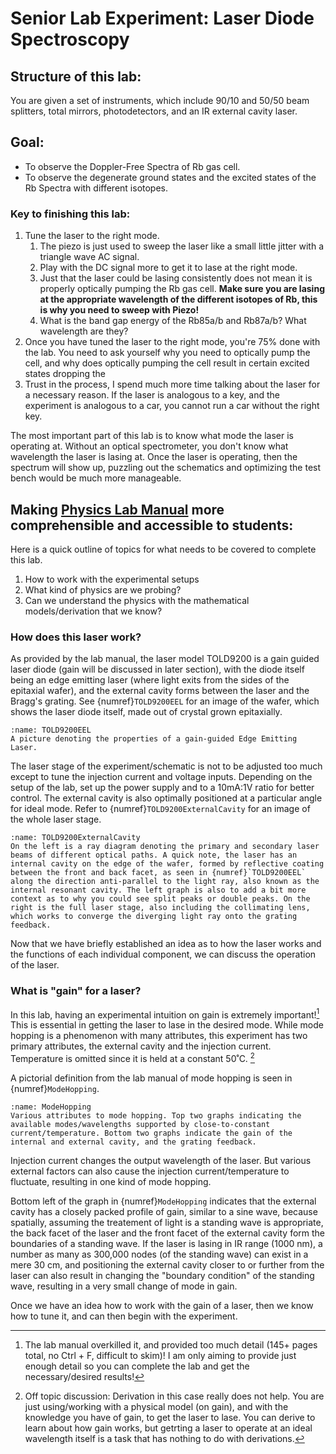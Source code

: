 # Senior Lab Experiment: Laser Diode Spectroscopy

## Structure of this lab: 
You are given a set of instruments, which include 90/10 and 50/50 beam splitters, total mirrors, photodetectors, and an IR external cavity laser. 

## Goal: 
- To observe the Doppler-Free Spectra of Rb gas cell.
- To observe the degenerate ground states and the excited states of the Rb Spectra with different isotopes. 

### Key to finishing this lab:
1. Tune the laser to the right mode. 
    1. The piezo is just used to sweep the laser like a small little jitter with a triangle wave AC signal. 
    2. Play with the DC signal more to get it to lase at the right mode. 
    3. Just that the laser could be lasing consistently does not mean it is properly optically pumping the Rb gas cell. **Make sure you are lasing at the appropriate wavelength of the different isotopes of Rb, this is why you need to sweep with Piezo!** 
    4. What is the band gap energy of the Rb85a/b and Rb87a/b? What wavelength are they? 
2. Once you have tuned the laser to the right mode, you're 75% done with the lab. You need to ask yourself why you need to optically pump the cell, and why does optically pumping the cell result in certain excited states dropping the  
3. Trust in the process, I spend much more time talking about the laser for a necessary reason. If the laser is analogous to a key, and the experiment is analogous to a car, you cannot run a car without the right key. 

The most important part of this lab is to know what mode the laser is operating at. Without an optical spectrometer, you don't know what wavelength the laser is lasing at. Once the laser is operating, then the spectrum will show up, puzzling out the schematics and optimizing the test bench would be much more manageable. 

## Making [Physics Lab Manual](https://web.physics.indiana.edu/courses/p451/background_info/TeachSpin_man_Diode-Laser-Spectroscopy.pdf) more comprehensible and accessible to students:

Here is a quick outline of topics for what needs to be covered to complete this lab. 

1. How to work with the experimental setups
2. What kind of physics are we probing?  
3. Can we understand the physics with the mathematical models/derivation that we know? 

### How does this laser work?
As provided by the lab manual, the laser model TOLD9200 is a gain guided laser diode (gain will be discussed in later section), with the diode itself being an edge emitting laser (where light exits from the sides of the epitaxial wafer), and the external cavity forms between the laser and the Bragg's grating. See {numref}`TOLD9200EEL` for an image of the wafer, which shows the laser diode itself, made out of crystal grown epitaxially. 
```{figure} ../Images/Phys128L_LDS/TOLD9200.png
:name: TOLD9200EEL
A picture denoting the properties of a gain-guided Edge Emitting Laser. 
```
The laser stage of the experiment/schematic is not to be adjusted too much except to tune the injection current and voltage inputs. Depending on the setup of the lab, set up the power supply and to a 10mA:1V ratio for better control. The external cavity is also optimally positioned at a particular angle for ideal mode. Refer to {numref}`TOLD9200ExternalCavity` for an image of the whole laser stage. 
```{figure} ../Images/Phys128L_LDS/ExternalCavity.png
:name: TOLD9200ExternalCavity
On the left is a ray diagram denoting the primary and secondary laser beams of different optical paths. A quick note, the laser has an internal cavity on the edge of the wafer, formed by reflective coating between the front and back facet, as seen in {numref}`TOLD9200EEL` along the direction anti-parallel to the light ray, also known as the internal resonant cavity. The left graph is also to add a bit more context as to why you could see split peaks or double peaks. On the right is the full laser stage, also including the collimating lens, which works to converge the diverging light ray onto the grating feedback. 
```

Now that we have briefly established an idea as to how the laser works and the functions of each individual component, we can discuss the operation of the laser. 

### What is "gain" for a laser?
In this lab, having an experimental intuition on gain is extremely important![^TMI] This is essential in getting the laser to lase in the desired mode. While mode hopping is a phenomenon with many attributes, this experiment has two primary attributes, the external cavity and the injection current. Temperature is omitted since it is held at a constant 50˚C. [^OffTopic01] 

[^TMI]: The lab manual overkilled it, and provided too much detail (145+ pages total, no Ctrl + F, difficult to skim)! I am only aiming to provide just enough detail so you can complete the lab and get the necessary/desired results! 
[^OffTopic01]: Off topic discussion: Derivation in this case really does not help. You are just using/working with a physical model (on gain), and with the knowledge you have of gain, to get the laser to lase. You can derive to learn about how gain works, but getrting a laser to operate at an ideal wavelength itself is a task that has nothing to do with derivations. 

A pictorial definition from the lab manual of mode hopping is seen in {numref}`ModeHopping`.
```{figure} ../Images/Phys128L_LDS/ModeHoppingJustification.png
:name: ModeHopping
Various attributes to mode hopping. Top two graphs indicating the available modes/wavelengths supported by close-to-constant current/temperature. Bottom two graphs indicate the gain of the internal and external cavity, and the grating feedback.
```

Injection current changes the output wavelength of the laser. But various external factors can also cause the injection current/temperature to fluctuate, resulting in one kind of mode hopping.

Bottom left of the graph in {numref}`ModeHopping` indicates that the external cavity has a closely packed profile of gain, similar to a sine wave, because spatially, assuming the treatement of light is a standing wave is appropriate, the back facet of the laser and the front facet of the external cavity form the boundaries of a standing wave. If the laser is lasing in IR range (1000 nm), a number as many as 300,000 nodes (of the standing wave) can exist in a mere 30 cm, and positioning the external cavity closer to or further from the laser can also result in changing the "boundary condition" of the standing wave, resulting in a very small change of mode in gain. 

Once we have an idea how to work with the gain of a laser, then we know how to tune it, and can then begin with the experiment. 